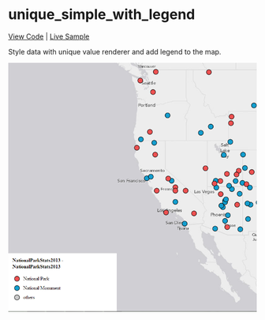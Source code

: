 # unique_simple_with_legend

[View Code](index.html) | [Live Sample](https://esri.github.io/visualization-js/unique_simple_with_legend)

Style data with unique value renderer and add legend to the map.

![](thumbnail.png)
